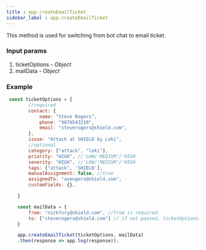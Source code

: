 ```yaml
---
title : app.createEmailTicket
sidebar_label : app.createEmailTicket
---
```

This method is used for switching from bot chat to email ticket.

### Input params

1.  ticketOptions - _Object_
2.  mailData - _Object_

### Example

```js
 const ticketOptions = {
 		//required
        contact: {
            name: "Steve Rogers",
            phone: "9876543210",
            email: "steverogers@shield.com",
        },
        issue: "Attack at SHIELD by Loki",
        //optional
        category: ["attack", "loki"],
        priority: "HIGH", //'LOW/'MEDIUM'/'HIGH
        severity: "HIGH", //'LOW/'MEDIUM'/'HIGH
        tags: ["attack", 'SHIELD'],
        manualAssignment: false, //true
        assignedTo: "avengers@shield.com",
        customFields: {},

    }

    const mailData = {
        from: "nickfury@shield.com", //from is required.
        to: ["steverogers@shield.com"] // if not passed, ticketOptions.contact.email will be used.
    }

    app.createEmailTicket(ticketOptions, mailData)
    .then(response => app.log(response));
```
